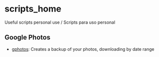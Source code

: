 # scripts_home
Useful scripts personal use / Scripts para uso personal

## Google Photos
- [gphotos](./google_photos/): Creates a backup of your photos, downloading by date range
